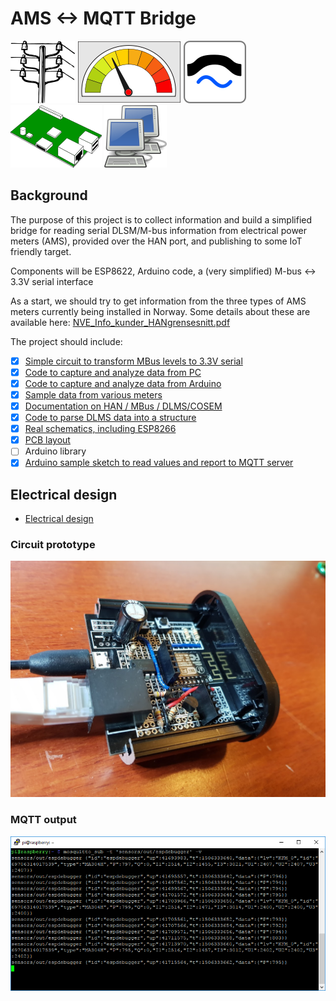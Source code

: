# AMS <-> MQTT Bridge

![](logo/powerlines.png?raw=true)
![](logo/simple_meter_icon.png?raw=true)
![](logo/bridge.png?raw=true)
![](logo/pcb.png?raw=true)
![](logo/network-transmit-receive.png?raw=true)

## Background
The purpose of this project is to collect information and build a simplified bridge for reading serial DLSM/M-bus information from electrical power meters (AMS), provided over the HAN port, and publishing to some IoT friendly target.

Components will be ESP8622, Arduino code, a (very simplified) M-bus <-> 3.3V serial interface

As a start, we should try to get information from the three types of AMS meters currently being installed in Norway. Some details about these are available here: [NVE_Info_kunder_HANgrensesnitt.pdf](Documentation/NVE_Info_kunder_HANgrensesnitt.pdf)

The project should include:
- [x] [Simple circuit to transform MBus levels to 3.3V serial](/Electrical/Board_001)
- [x] [Code to capture and analyze data from PC](/Code/HanDebugger)
- [x] [Code to capture and analyze data from Arduino](/Code/ESPDebugger)
- [x] [Sample data from various meters](/Samples)
- [x] [Documentation on HAN / MBus / DLMS/COSEM](/Documentation)
- [X] [Code to parse DLMS data into a structure](/Code/Arduino/HanReader/src)
- [X] [Real schematics, including ESP8266](/Electrical/Board_001/PCB)
- [X] [PCB layout](/Electrical/Board_001/PCB)
- [ ] Arduino library
- [X] [Arduino sample sketch to read values and report to MQTT server](/Code/Arduino)

## Electrical design

* [Electrical design](./Electrical/Board_001)


### Circuit prototype
![Breadboard](/Electrical/Board_001/Prototype.jpg)

### MQTT output
![MQTT screenshot](/Electrical/Board_001/MQTT%20screenshot.png)
